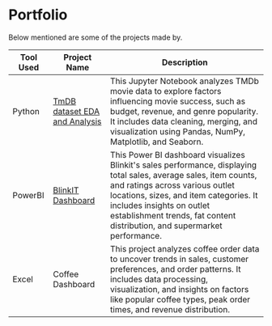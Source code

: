 # Portfolio

Below mentioned are some of the projects made by.

| Tool Used | Project Name | Description |
|----------|----------|----------|
| Python | [TmDB dataset EDA and Analysis](https://github.com/keshav-9636/Portfolio/blob/main/TmDB%20Data%20Analysis%20using%20python.ipynb) | This Jupyter Notebook analyzes TMDb movie data to explore factors influencing movie success, such as budget, revenue, and genre popularity. It includes data cleaning, merging, and visualization using Pandas, NumPy, Matplotlib, and Seaborn. |
| PowerBI | [BlinkIT Dashboard](https://app.powerbi.com/reportEmbed?reportId=f67e54d3-a241-4764-8f65-f24148fedc15&autoAuth=true&ctid=94cae9ea-0b8a-42ae-8bd1-f931240f41de) | This Power BI dashboard visualizes Blinkit's sales performance, displaying total sales, average sales, item counts, and ratings across various outlet locations, sizes, and item categories. It includes insights on outlet establishment trends, fat content distribution, and supermarket performance. |
| Excel | Coffee Dashboard | This project analyzes coffee order data to uncover trends in sales, customer preferences, and order patterns. It includes data processing, visualization, and insights on factors like popular coffee types, peak order times, and revenue distribution. |
